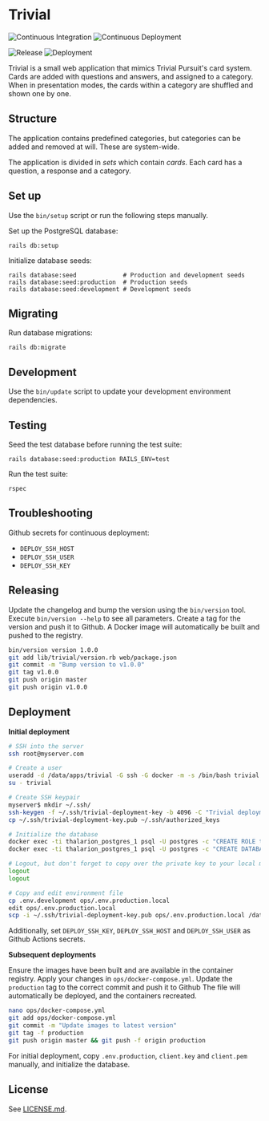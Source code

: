 # Trivial

![Continuous Integration](https://github.com/floriandejonckheere/trivial/workflows/Continuous%20Integration/badge.svg)
![Continuous Deployment](https://github.com/floriandejonckheere/trivial/workflows/Continuous%20Deployment/badge.svg)

![Release](https://img.shields.io/github/v/release/floriandejonckheere/trivial?label=Latest%20release)
![Deployment](https://img.shields.io/github/deployments/floriandejonckheere/trivial/production?label=Deployment)

Trivial is a small web application that mimics Trivial Pursuit's card system. 
Cards are added with questions and answers, and assigned to a category. 
When in presentation modes, the cards within a category are shuffled and shown one by one.

## Structure

The application contains predefined categories, but categories can be added and removed at will. These are system-wide.

The application is divided in *sets* which contain *cards*. Each card has a question, a response and a category.

## Set up

Use the `bin/setup` script or run the following steps manually.

Set up the PostgreSQL database:

```
rails db:setup
```

Initialize database seeds:

```
rails database:seed             # Production and development seeds
rails database:seed:production  # Production seeds
rails database:seed:development # Development seeds
```

## Migrating

Run database migrations:

```
rails db:migrate
```

## Development

Use the `bin/update` script to update your development environment dependencies.

## Testing

Seed the test database before running the test suite:

```
rails database:seed:production RAILS_ENV=test
```

Run the test suite:

```
rspec
```

## Troubleshooting

Github secrets for continuous deployment:

- `DEPLOY_SSH_HOST`
- `DEPLOY_SSH_USER`
- `DEPLOY_SSH_KEY`

## Releasing

Update the changelog and bump the version using the `bin/version` tool.
Execute `bin/version --help` to see all parameters.
Create a tag for the version and push it to Github.
A Docker image will automatically be built and pushed to the registry.

```sh
bin/version version 1.0.0
git add lib/trivial/version.rb web/package.json
git commit -m "Bump version to v1.0.0"
git tag v1.0.0
git push origin master
git push origin v1.0.0
```

## Deployment

**Initial deployment**

```sh
# SSH into the server
ssh root@myserver.com

# Create a user
useradd -d /data/apps/trivial -G ssh -G docker -m -s /bin/bash trivial
su - trivial

# Create SSH keypair
myserver$ mkdir ~/.ssh/
ssh-keygen -f ~/.ssh/trivial-deployment-key -b 4096 -C "Trivial deployment key"
cp ~/.ssh/trivial-deployment-key.pub ~/.ssh/authorized_keys

# Initialize the database
docker exec -ti thalarion_postgres_1 psql -U postgres -c "CREATE ROLE trivial WITH ENCRYPTED PASSWORD trivial LOGIN;"
docker exec -ti thalarion_postgres_1 psql -U postgres -c "CREATE DATABASE trivial OWNER trivial;"

# Logout, but don't forget to copy over the private key to your local machine 
logout
logout

# Copy and edit environment file
cp .env.development ops/.env.production.local
edit ops/.env.production.local
scp -i ~/.ssh/trivial-deployment-key.pub ops/.env.production.local /data/apps/trivial/production.env
```

Additionally, set `DEPLOY_SSH_KEY`, `DEPLOY_SSH_HOST` and `DEPLOY_SSH_USER` as Github Actions secrets.

**Subsequent deployments**

Ensure the images have been built and are available in the container registry.
Apply your changes in `ops/docker-compose.yml`.
Update the `production` tag to the correct commit and push it to Github
The file will automatically be deployed, and the containers recreated.

```sh
nano ops/docker-compose.yml
git add ops/docker-compose.yml
git commit -m "Update images to latest version"
git tag -f production
git push origin master && git push -f origin production
```

For initial deployment, copy `.env.production`, `client.key` and `client.pem` manually, and initialize the database.

## License

See [LICENSE.md](LICENSE.md).

